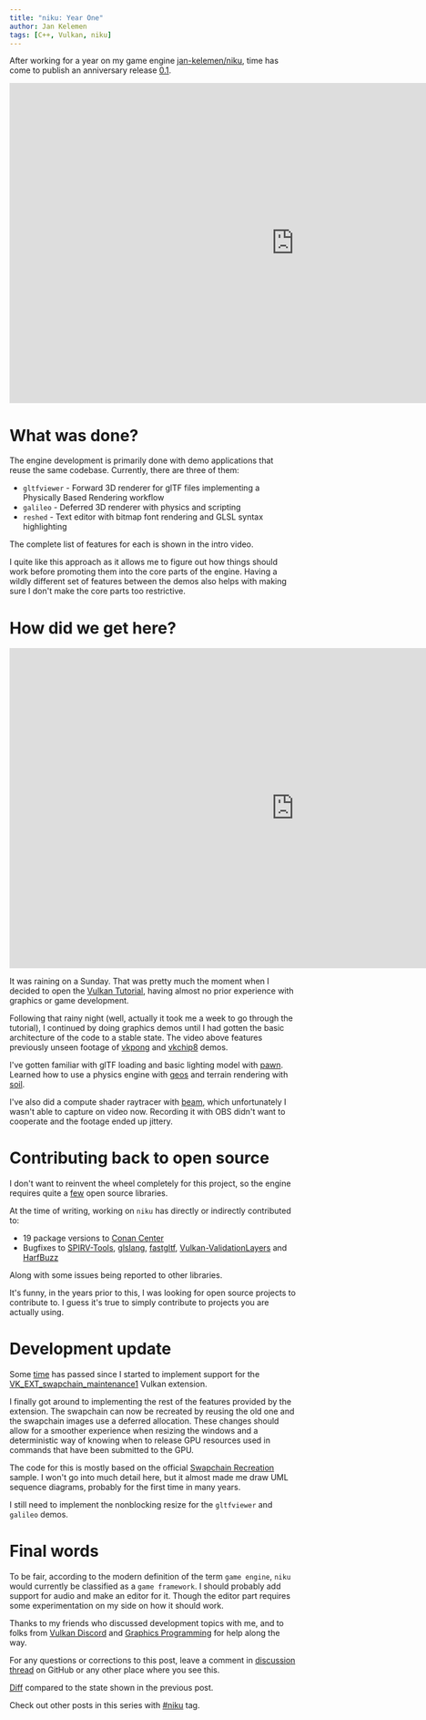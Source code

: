 ```yaml
---
title: "niku: Year One"
author: Jan Kelemen
tags: [C++, Vulkan, niku]
---
```


After working for a year on my game engine [jan-kelemen/niku](https://github.com/jan-kelemen/niku), time has come to publish an anniversary release [0.1](https://github.com/jan-kelemen/niku/releases/tag/0.1).

<iframe width="1000" height="562" src="https://www.youtube.com/embed/7eTE_94SNc0" title="niku - Year One" frameborder="0" allow="accelerometer; autoplay; clipboard-write; encrypted-media; gyroscope; picture-in-picture; web-share" referrerpolicy="strict-origin-when-cross-origin" allowfullscreen></iframe>

# What was done?
The engine development is primarily done with demo applications that reuse the same codebase. Currently, there are three of them:
* `gltfviewer` - Forward 3D renderer for glTF files implementing a Physically Based Rendering workflow
* `galileo` - Deferred 3D renderer with physics and scripting
* `reshed` - Text editor with bitmap font rendering and GLSL syntax highlighting

The complete list of features for each is shown in the intro video.

I quite like this approach as it allows me to figure out how things should work before promoting them into the core parts of the engine.
Having a wildly different set of features between the demos also helps with making sure I don't make the core parts too restrictive.

# How did we get here?

<iframe width="1000" height="562" src="https://www.youtube.com/embed/suRviCycwFk" title="niku - Early demos" frameborder="0" allow="accelerometer; autoplay; clipboard-write; encrypted-media; gyroscope; picture-in-picture; web-share" referrerpolicy="strict-origin-when-cross-origin" allowfullscreen></iframe>

It was raining on a Sunday. 
That was pretty much the moment when I decided to open the [Vulkan Tutorial](https://vulkan-tutorial.com), having almost no prior experience with graphics or game development.

Following that rainy night (well, actually it took me a week to go through the tutorial), I continued by doing graphics demos until I had gotten the basic architecture of the code to a stable state.
The video above features previously unseen footage of [vkpong](https://github.com/jan-kelemen/vkpong) and [vkchip8](https://github.com/jan-kelemen/vkchip8) demos.

I've gotten familiar with glTF loading and basic lighting model with [pawn](/2024/06/13/chess-engine-visualization.html).
Learned how to use a physics engine with [geos](/2024/07/05/it-goes-in-the-square-hole.html) and terrain rendering with [soil](/2024/08/10/rendering-medvednica-from-heightmap.html).

I've also did a compute shader raytracer with [beam](/2024/08/25/i-see-spheres-now.html), which unfortunately I wasn't able to capture on video now. Recording it with OBS didn't want to cooperate and the footage ended up jittery.

# Contributing back to open source
I don't want to reinvent the wheel completely for this project, so the engine requires quite a [few](https://github.com/jan-kelemen/niku/blob/950c779d77bcf89e532d9f0212565b4b2afc7311/COPYRIGHT.md#third-party-attributions) open source libraries.

At the time of writing, working on `niku` has directly or indirectly contributed to:
* 19 package versions to [Conan Center](https://conan.io/center)
* Bugfixes to [SPIRV-Tools](https://github.com/KhronosGroup/SPIRV-Tools), [glslang](https://github.com/KhronosGroup/glslang), [fastgltf](https://github.com/spnda/fastgltf), [Vulkan-ValidationLayers](https://github.com/KhronosGroup/Vulkan-ValidationLayers) and [HarfBuzz](https://github.com/harfbuzz/harfbuzz)

Along with some issues being reported to other libraries.

It's funny, in the years prior to this, I was looking for open source projects to contribute to. I guess it's true to simply contribute to projects you are actually using.

# Development update
Some [time](/2025/02/07/navigating-bad-assumptions.html) has passed since I started to implement support for the [VK_EXT_swapchain_maintenance1](https://docs.vulkan.org/features/latest/features/proposals/VK_EXT_swapchain_maintenance1.html) Vulkan extension.

I finally got around to implementing the rest of the features provided by the extension.
The swapchain can now be recreated by reusing the old one and the swapchain images use a deferred allocation.
These changes should allow for a smoother experience when resizing the windows and a deterministic way of knowing when to release GPU resources used in commands that have been submitted to the GPU.

The code for this is mostly based on the official [Swapchain Recreation](https://github.com/KhronosGroup/Vulkan-Samples/tree/main/samples/api/swapchain_recreation) sample.
I won't go into much detail here, but it almost made me draw UML sequence diagrams, probably for the first time in many years.

I still need to implement the nonblocking resize for the `gltfviewer` and `galileo` demos.

# Final words
To be fair, according to the modern definition of the term `game engine`, `niku` would currently be classified as a `game framework`.
I should probably add support for audio and make an editor for it. 
Though the editor part requires some experimentation on my side on how it should work.

Thanks to my friends who discussed development topics with me, and to folks from [Vulkan Discord](https://discord.com/invite/vulkan) and [Graphics Programming](https://discord.com/invite/graphicsprogramming) for help along the way.

For any questions or corrections to this post, leave a comment in [discussion thread](https://github.com/jan-kelemen/niku/discussions/1) on GitHub or any other place where you see this.

[Diff](https://github.com/jan-kelemen/niku/compare/4a25fa0ae5b3e97d5126c5293615d9faee8cbf6b...950c779d77bcf89e532d9f0212565b4b2afc7311) compared to the state shown in the previous post.

Check out other posts in this series with [#niku](https://jan-kelemen.github.io/archive.html#niku) tag.

